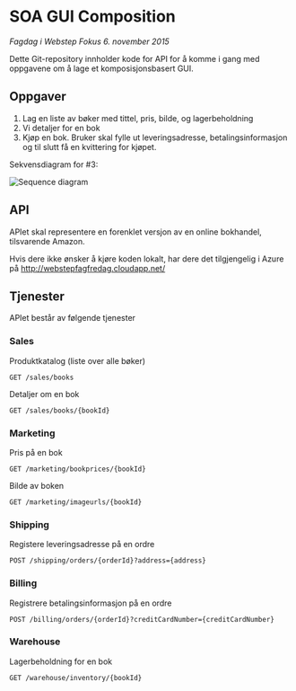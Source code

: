 # SOA GUI Composition

_Fagdag i Webstep Fokus 6. november 2015_

Dette Git-repository innholder kode for API for å komme i gang med oppgavene om å lage et komposisjonsbasert GUI.

## Oppgaver

1. Lag en liste av bøker med tittel, pris, bilde, og lagerbeholdning
2. Vi detaljer for en bok
3. Kjøp en bok. Bruker skal fylle ut leveringsadresse, betalingsinformasjon og til slutt få en kvittering for kjøpet.

Sekvensdiagram for #3:

![Sequence diagram](http://www.websequencediagrams.com/cgi-bin/cdraw?lz=dGl0bGUgQnV5IHNpbmdsZSBib29rCgpDbGllbnQtPlNhbGVzOgAbBWJvb2sgKAABBWlkLCBvcmRlciBpZCkKAB8FLT5TaGlwcGluZzogQm9vayBzb2xkICgAFRFCaWxsAAQhV2FyZWhvdXNlADUXAIEVCgBrCVNoaXAgdG8gKGFkZHJlc3MAgRUMAIFFCQB0CVBheSBieSAoY2FyZCBkZXRhaWwAJQ0AgR8HAIFJDFBheW1lbnQgcmVjZWl2ZQCBAg5ub3RlIHJpZ2h0IG9mAIEHBQCBCwtpdCEKAIIVCACBTw1PAII-BXNoaXBwAEMN&s=roundgreen)
<!--sequence
title Buy single book

Client->Sales: Buy book (book id, order id)
Sales->Shipping: Book sold (order id)
Sales->Billing: Book sold (order id)
Sales->Warehouse: Book sold (order id)

Client->Shipping: Ship to (address, order id)

Client->Billing: Pay by (card details, order id)
Billing->Shipping: Payment received (order id)

note right of Shipping: Ship it!
Shipping->Warehouse: Order shipped (order id)
```
Generated with [www.websequencediagrams.com]( https://www.websequencediagrams.com/)
-->

## API

APIet skal representere en forenklet versjon av en online bokhandel, tilsvarende Amazon.

Hvis dere ikke ønsker å kjøre koden lokalt, har dere det tilgjengelig i Azure på http://webstepfagfredag.cloudapp.net/

## Tjenester

APIet består av følgende tjenester

### Sales

Produktkatalog (liste over alle bøker)

    GET /sales/books


Detaljer om en bok

    GET /sales/books/{bookId}  

### Marketing

Pris på en bok

    GET /marketing/bookprices/{bookId}

Bilde av boken

    GET /marketing/imageurls/{bookId}

### Shipping

Registere leveringsadresse på en ordre

    POST /shipping/orders/{orderId}?address={address}


### Billing

Registrere betalingsinformasjon på en ordre

    POST /billing/orders/{orderId}?creditCardNumber={creditCardNumber}


### Warehouse

Lagerbeholdning for en bok

    GET /warehouse/inventory/{bookId}
